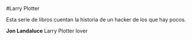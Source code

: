 #Larry Plotter

Esta serie de libros cuentan  la historia de un hacker de los que hay pocos.

**Jon Landaluce** Larry Plotter lover

